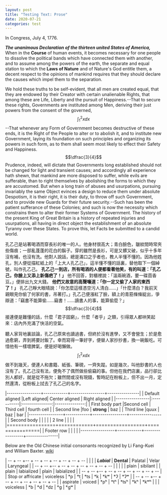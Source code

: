 ```yaml
---
layout: post
title: "Testing Text: Prose"
date: 2020-07-21
categories: test
---
```


In Congress, July 4, 1776.

__*The unanimous Declaration of the thirteen united States of America,*__ When in the __Course__ of human events, it becomes necessary for one people to dissolve the political bands which have connected them with another, and to assume among the powers of the earth, the separate and equal station to which the __Laws of Nature__ and of Nature's God entitle them, a decent respect to the opinions of mankind requires that they should declare the causes which impel them to the separation.

We hold these truths to be self-evident, that all men are created equal, that they are endowed by their Creator with certain unalienable Rights, that among these are Life, Liberty and the pursuit of Happiness.--That to secure these rights, Governments are instituted among Men, deriving their just powers from the consent of the governed, $$\displaystyle\int_1^2 xdx$$ --That whenever any Form of Government becomes destructive of these ends, it is the Right of the People to alter or to abolish it, and to institute new Government, laying its foundation on such principles and organizing its powers in such form, as to them shall seem most likely to effect their Safety and Happiness. $$\dfrac{3}{4}$$ Prudence, indeed, will dictate that Governments long established should not be changed for light and transient causes; and accordingly all experience hath shewn, that mankind are more disposed to suffer, while evils are sufferable, than to right themselves by abolishing the forms to which they are accustomed. But when a long train of abuses and usurpations, pursuing invariably the same Object evinces a design to reduce them under absolute Despotism, it is their right, it is their duty, to throw off such Government, and to provide new Guards for their future security.--Such has been the patient sufferance of these Colonies; and such is now the necessity which constrains them to alter their former Systems of Government. The history of the present King of Great Britain is a history of repeated injuries and usurpations, all having in direct object the establishment of an absolute Tyranny over these States. To prove this, let Facts be submitted to a candid world.

孔乙己是站著喝酒而穿長衫的唯一的人。他身材很高大；青白臉色，皺紋間時常夾些傷痕；一部亂蓬蓬的花白的鬍子。穿的雖然是長衫，可是又髒又破，似乎十多年沒有補，也沒有洗。他對人說話，總是滿口之乎者也，教人半懂不懂的。因為他姓孔，別人便從描紅紙上的「上大人孔乙己」，這半懂不懂的話裏，替他取下一個綽號，叫作孔乙己。 __孔乙己一到店，所有喝酒的人便都看著他笑，有的叫道：「孔乙己，你臉上又添上新傷疤了！」__ 他不回答，對櫃裡說：「溫兩碗酒，要一碟茴香豆。」便排出九文大錢。 __他們又故意的高聲嚷道：「你一定又偷了人家的東西了！」__ 孔乙己睜大眼晴說：「你怎麼這樣憑空污人清白……」「什麼清白？我前天親眼見你偷了何家的書，吊著打。」孔乙己便漲紅了臉，額上的青筋條條綻出，爭辯道：「竊書不能算偷……竊書！……讀書人的事，能算偷麼？」$$\dfrac{3}{4}$$接連便是難懂的話，什麼「君子固窮」，什麼「者乎」之類，引得眾人都哄笑起來：店內外充滿了快活的空氣。

聽人家背地裏談論，孔乙己原來也讀過書，但終於沒有進學，又不會營生；於是愈過愈窮，弄到將要討飯了。幸而寫得一筆好字，便替人家抄抄書，換一碗飯吃。可惜他有一樣壞脾氣，便是好喝懶做。$$\displaystyle \int_1^2 xdx$$做不到幾天，便連人和書籍、紙張、筆硯，一齊失蹤。如是幾次，叫他鈔書的人也沒有了。孔乙己沒有法，便免不了偶然做些偷竊的事。但他在我們店裏，品行卻比別人都好，就是從不拖欠；雖然間或沒有現錢，暫時記在粉板上，但不出一月，定然還清，從粉板上拭去了孔乙己的名字。



|-----------------+------------+-----------------+----------------|
| Default aligned |Left aligned| Center aligned  | Right aligned  |
|-----------------|:-----------|:---------------:|---------------:|
| First body part |Second cell | Third cell      | fourth cell    |
| Second line     |foo         | **strong**      | baz            |
| Third line      |quux        | baz             | bar            |
|-----------------+------------+-----------------+----------------|
| Second body     |            |                 |                |
| 2 line          |            |                 |                |
|=================+============+=================+================|
| Footer row      |            |                 |                |
|-----------------+------------+-----------------+----------------|

Below are the Old Chinese initial consonants recognized by Li Fang-Kuei and William Baxter.
[wiki](https://en.wikipedia.org/wiki/Old_Chinese_phonology)


| -- + -- +-- + -- + -- + -- + -- + -- + -- |
| | | __*Labial*__ | __Dental__ | Palatal | Velar | Laryngeal |
| -- + -- +-- + -- + -- + -- + -- + -- + -- |
| | | | plain | sibilant | | plain | labialized | plain | labialized |
| -- + -- +-- + -- + -- + -- + -- + -- + -- |
| Stop or affricate | voiceless | \*p | \*t | \*ts | \*k | \*kʷ | \*ʔ | \*ʔʷ |
| -- + -- +-- + -- + -- + -- + -- + -- + -- |
| aspirate | voiced | *pʰ | *tʰ | *tsʰ | *kʰ | *kʷʰ |
| | voiceless | *b | *d | *dz | *ɡ | *ɡʷ |

<!--
Nasal 	voiceless 	*m̥ 	*n̥ 			*ŋ̊ 	*ŋ̊ʷ 		
voiced 	*m 	*n 			*ŋ 	*ŋʷ 		
Lateral 	voiceless 		*l̥ 						
voiced 		*l 						
Fricative or
approximant 	voiceless 		(*r̥) 	*s 	(*j̊) 			*h 	*hʷ
voiced 		*r 	(*z) 	(*j) 			(*ɦ) 	(*w)
-->
